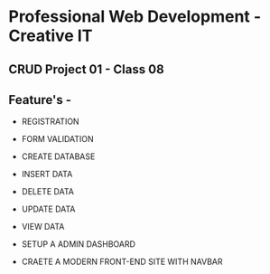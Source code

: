 # Professional Web Development - Creative IT 

## CRUD Project 01  - Class 08

## Feature's - 

* REGISTRATION
* FORM VALIDATION
* CREATE DATABASE
* INSERT DATA
* DELETE DATA
* UPDATE DATA
* VIEW DATA

* SETUP A ADMIN DASHBOARD

* CRAETE A MODERN FRONT-END SITE WITH NAVBAR 
  

